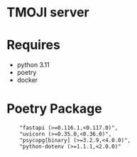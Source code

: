 # TMOJI server

# Requires

- python 3.11
- poetry
- docker

# Poetry Package

```
    "fastapi (>=0.116.1,<0.117.0)",
    "uvicorn (>=0.35.0,<0.36.0)",
    "psycopg[binary] (>=3.2.9,<4.0.0)",
    "python-dotenv (>=1.1.1,<2.0.0)"
```
